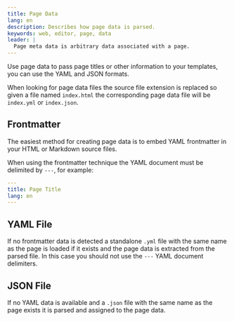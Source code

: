 ```yaml
---
title: Page Data
lang: en
description: Describes how page data is parsed.
keywords: web, editor, page, data
leader: |
  Page meta data is arbitrary data associated with a page.
---
```


Use page data to pass page titles or other information to
your templates, you can use the YAML and JSON formats.

When looking for page data files the source file extension is
replaced so given a file named `index.html` the corresponding
page data file will be `index.yml` or `index.json`.

## Frontmatter

The easiest method for creating page data is to embed YAML
frontmatter in your HTML or Markdown source files.

When using the frontmatter technique the YAML document must
be delimited by `---`, for example:

```yaml
---
title: Page Title
lang: en
---
```

## YAML File

If no frontmatter data is detected a standalone `.yml` file with the
same name as the page is loaded if it exists and the page data is
extracted from the parsed file. In this case you should not use the
`---` YAML document delimiters.

## JSON File

If no YAML data is available and a `.json` file with the same name as
the page exists it is parsed and assigned to the page data.
